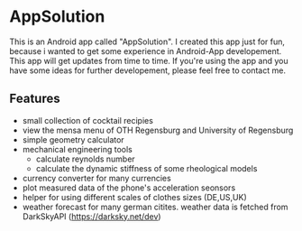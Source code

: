 # AppSolution

This is an Android app called "AppSolution".
I created this app just for fun, because i wanted to get some experience in Android-App developement.
This app will get updates from time to time.
If you're using the app and you have some ideas for further developement, please feel free to contact me.

## Features
- small collection of cocktail recipies
- view the mensa menu of OTH Regensburg and University of Regensburg
- simple geometry calculator
- mechanical engineering tools
  - calculate reynolds number
  - calculate the dynamic stiffness of some rheological models
- currency converter for many currencies
- plot measured data of the phone's acceleration seonsors
- helper for using different scales of clothes sizes (DE,US,UK)
- weather forecast for many german citites. weather data is fetched from DarkSkyAPI (https://darksky.net/dev)
